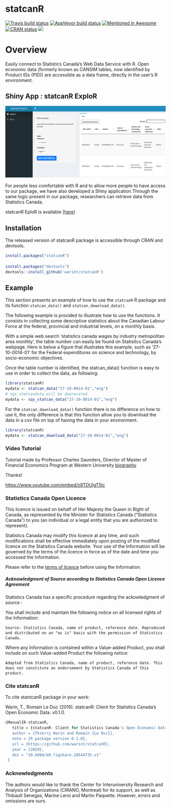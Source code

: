 
<!-- README.md is generated from README.Rmd. Please edit that file -->

# statcanR

<!-- badges: start -->

[![Travis build
status](https://travis-ci.com/warint/statcanR.svg?branch=master)](https://travis-ci.com/warint/statcanR)
[![AppVeyor build
status](https://ci.appveyor.com/api/projects/status/github/warint/statcanR?branch=master&svg=true)](https://ci.appveyor.com/project/warint/statcanR)
[![Mentioned in
Awesome](https://awesome.re/mentioned-badge.svg)](https://github.com/SNStatComp/awesome-official-statistics-software)
[![CRAN
status](https://www.r-pkg.org/badges/version/statcanR)](https://CRAN.R-project.org/package=statcanR)
[![](https://cranlogs.r-pkg.org/badges/grand-total/statcanR?color=blue)](https://cran.r-project.org/package=statcanR)

<!-- badges: end -->

# Overview

Easily connect to Statistics Canada’s Web Data Service with R. Open
economic data (formerly known as CANSIM tables, now identified by
Product IDs (PID)) are accessible as a data frame, directly in the
user’s R environment.

## Shiny App : statcanR ExploR

<img src="man/figures/shiny.png" />

For people less comfortable with R and to allow more people to have
access to our package, we have also developed a Shiny
application.Through the same logic present in our package, researchers
can retrieve data from Statistics Canada.

statcanR EploR is available [\[here\]](https://warin.ca/shiny/statcanr/)

## Installation

The released version of statcanR package is accessible through CRAN and
devtools.

``` r
install.packages("statcanR")

install.packages("devtools")
devtools::install_github('warint/statcanR')
```

## Example

This section presents an example of how to use the `statcanR` R package
and its function `statcan_data()` and `statcan_download_data()`.

The following example is provided to illustrate how to use the
functions. It consists in collecting some descriptive statistics about
the Canadian Labour Force at the federal, provincial and industrial
levels, on a monthly basis.

With a simple web search ‘statistics canada wages by industry
metropolitan area monthly’, the table number can easily be found on
Statisitcs Canada’s webpage. Here is below a figure that illustrates
this example, such as ‘27-10-0014-01’ for the Federal expenditures on
science and technology, by socio-economic objectives.

Once the table number is identified, the statcan\_data() function is
easy to use in order to collect the data, as following:

``` r
library(statcanR)
mydata <- statcan_data("27-10-0014-01","eng")
# sqs_statcandata will be deprecated 
mydata <- sqs_statcan_data("27-10-0014-01","eng")
```

For the `statcan_download_data()` function there is no difference on how
to use it, the only difference is that this function allow you to
download the data in a csv file on top of having the data in your
environment.

``` r
library(statcanR)
mydata <- statcan_download_data("27-10-0014-01","eng")
```

### Video Tutorial

Tutorial made by Professor Charles Saunders, Director of Master of
Financial Economics Program at Western University
[biography](https://economics.uwo.ca/people/faculty/saunders.html)

Thanks!

<https://www.youtube.com/embed/z9TDUlgT5lc>

### Statistics Canada Open Licence

This licence is issued on behalf of Her Majesty the Queen in Right of
Canada, as represented by the Minister for Statistics Canada
(“Statistics Canada”) to you (an individual or a legal entity that you
are authorized to represent).

Statistics Canada may modify this licence at any time, and such
modifications shall be effective immediately upon posting of the
modified licence on the Statistics Canada website. Your use of the
Information will be governed by the terms of the licence in force as of
the date and time you accessed the Information.

Please refer to the [terms of
licence](https://www.statcan.gc.ca/eng/reference/licence) before using
the Information.

##### Acknowledgment of Source according to Statistics Canada Open Licence Agreement

Statistics Canada has a specific procedure regarding the ackowledgment
of source :

You shall include and maintain the following notice on all licensed
rights of the Information:

    Source: Statistics Canada, name of product, reference date. Reproduced and distributed on an "as is" basis with the permission of Statistics Canada.

Where any Information is contained within a Value-added Product, you
shall include on such Value-added Product the following notice:

    Adapted from Statistics Canada, name of product, reference date. This does not constitute an endorsement by Statistics Canada of this product.

### Cite statcanR

To cite stantcanR package in your work:

Warin, T., Romain Le Duc (2019). statcanR: Client for Statistics
Canada’s Open Economic Data. v0.1.0.

``` r
@Manual{R-statcanR,
   title = {statcanR: Client for Statistics Canada's Open Economic Data},
   author = {Thierry Warin and Romain {Le Duc}},
   note = {R package version 0.1.0},
   url = {https://github.com/warint/statcanR},
   year = {2019},
   doi = "10.6084/m9.figshare.10544735.v1"
 }
```

### Acknowledgments

The authors would like to thank the Center for Interuniversity Research
and Analysis of Organizations (CIRANO, Montreal) for its support, as
well as Thibault Senegas, Marine Leroi and Martin Paquette. However,
errors and omissions are ours.

